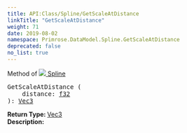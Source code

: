 ```yaml
---
title: API:Class/Spline/GetScaleAtDistance
linkTitle: "GetScaleAtDistance"
weight: 71
date: 2019-08-02
namespace: Primrose.DataModel.Spline.GetScaleAtDistance
deprecated: false
no_list: true
---
```

Method of <a href="/docs/api-reference/Class/Spline"><img src="/icons/silk/curve.png"/>&nbsp;Spline</a>
<pre class="method-declaration">
GetScaleAtDistance (
    distance: <a class="type" href="/docs/api-reference/System/Primitives#single">f32</a>
): <a class="type" href="/docs/api-reference/DataType/Vec3">Vec3</a></pre>
<b>Return Type: </b>
<a class="type" href="/docs/api-reference/DataType/Vec3">Vec3</a>
<br/>
<b>Description: </b>